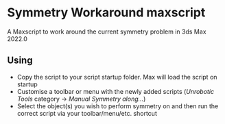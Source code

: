 # Symmetry Workaround maxscript
A Maxscript to work around the current symmetry problem in 3ds Max 2022.0

## Using
* Copy the script to your script startup folder. Max will load the script on startup
* Customise a toolbar or menu with the newly added scripts (_Unrobotic Tools_ category -> _Manual Symmetry along..._)
* Select the object(s) you wish to perform symmetry on and then run the correct script via your toolbar/menu/etc. shortcut
